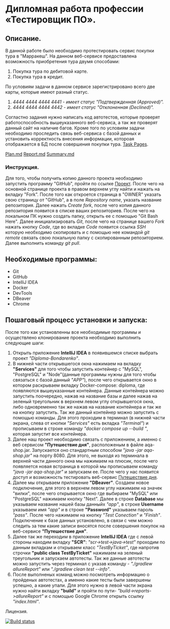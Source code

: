 # Дипломная работа профессии «Тестировщик ПО». 

## Описание.
В данной работе было необходимо протестировать сервис покупки тура в "Марракеш". 
На данном веб-сервисе предоставлена возможность приобретения тура двумя способами: 

   1) Покупка тура по дебитовой карте.
   2) Покупка тура в кредит.
      
По условиям задачи в данном сервисе зарегистрировано всего две карты, которые имеют разный статус.

   1) *4444 4444 4444 4441 - имеет статус "Подтвержденная (Аpproved)".*
   2) *4444 4444 4444 4442 - имеет статус "Отклоненная (Declined)".*

Согластно задания нужно написать код автотестов, которые проверят работоспособность вышеуказанного веб-сервиса, 
а так же проверят данный сайт на наличие багов. Кроме того по условиям задачи необходимо проследить связь веб-сервиса 
с базой данных и установить корректность внесения информации, котороая отображается в БД после совершения покупки тура.
[Task Pages](https://github.com/netology-code/qa-diploma#readme).


[Plan.md](https://github.com/007Nick91/Diploma-Bondarenko/blob/main/docs/Plan.md)
[Report.md](https://github.com/007Nick91/Diploma-Bondarenko/blob/main/docs/Report.md)
[Summary.md](https://github.com/007Nick91/Diploma-Bondarenko/blob/main/docs/Summary.md)

### Инструкция.
Для того, чтобы получить копию данного проекта необходимо запустить программу "GitHub", пройти по ссылке 
[Проект](https://github.com/007Nick91/Diploma-Bondarenko/edit/main/). После чего на основной странице проекта в правом верхнем углу найти и нажать на вкладку "Fork". После того как откроется страница в "OWNER" указать свою страницу от "GitHub", а в поле *Repository name*, указать название репозитория. Далее нажать *Create fork*, после чего копия данного репозитория появится в списке ваших репозиториев. После чего на локальном ПК нужно создать папку, открыть ее с помощью "Git Bash Here". Далее инициализировать *Git*, после чего на странице вашего *Fork* нажать кнопку *Code*, где во вкладке *Code* появится ссылка *SSH* которую необходимо скопировать и с помощью нее командой *git remote* связать свою локальную папку с скопированным репозиторием. Далее выполнить команду *git pull*.

## Необходимые программы:
 - Git
 - GitHub
 - IntelliJ IDEA
 - Docker
 - DevTools
 - DBeaver
 - Chrome

## Пошаговый процесс установки и запуска:
После того как установленны все необходимые программы и осуществлено клонирование проекта необходимо выполнить следующие шаги:
  1. Открыть приложение **IntelliJ IDEA** в появившемся списке выбрать проект *"Diploma-Bondarenko"*. 
  2. В нижней части открывшегося окна нажимаем на вкладку **"Services"** для того чтобы запустить контейнер с "MySQL", "PostgreSQL" и "Node"(данные программы нужны для того чтобы связаться с базой данный *"APP"*), после чего открывается окно в котором раскрываем вкладку Docker-compose: diploma, где появляются вышеуказанные контейнера. Данные контейнера можно запустить поочередно, нажав на название базы и далее нажав на зеленый треугольник в верхнем левом углу открывшегося окна, либо одновременно так же нажав на название контейнера и так же на кнопку запустить. Так же данный контейнер можно запустить с помощью команды. Для этого проходим в терминал (в нижней части экрана, слева от кнопки *"Services"* есть вкладка *"Terminal"*) и прописываем в строке команду *"docker compose up --build "*, которая запустит все контейнера.
  3. Далее наш проект необходимо связать с приложением, а именно с веб сервисом **"Путешествие дня"**, расположеным в файле aqa-shop.jar. Запускается оно стандартным способом *"java -jar aqa-shop.jar"* на порту 8080. Для этого, не выходя из терминала в верхней части данного окна мы нажимаем на плюсик, после чего появляется новая встраница в которой мы прописываем команду *"java -jar aqa-shop.jar"* и запускаем ее. После чего у нас появится доступ и возможность тестировать веб-сервис [Путешествие дня](http://localhost:8080/).
  4. Далее мы открываем приложение **"DBeaver"**. Создаем новое подключение, для этого в верхнем левом углу нажимаем на значек "вилки", после чего открывается окно где выбираем "MySQL" или "PostgreSQL" нажимаем кнопку "Next". Далее в строке **Database** мы указываем название нашей базы данныйх *"app"*, в строке **Username** указываем имя *"app"* и в строке **"Password"** указываем пароль *"pass"*. После чего нажимаем на кнопку *"Test Conection"* и *"Finish"*. Подключение к базе данных установлено, в связи с чем можно следить за тем какие записи вносятся после совершения покупок на веб-сервисе **"Путешествие дня"**.
  5. Далее так же переходим в приложение **IntelliJ IDEA** где с левой стороны находим вкладку **"SCR"**: *"scr->test->java->test"*  проходим по данным вкладкам и открываем класс *"TestByTicket"*, где напротив строчки **"public class TestByTicket"** нажимаем на зеленый треугольник и запускаем автотесты. Так же данные автотесты можно запустить через терминал с указав команду -  *"./gradlew allureReport"* или *"./gradlew clean test --info"*.
  6. После выполненых команд можно посмотреть информацию о пройденых автотестах, а именно какие тесты были завершены успешно, а какие упали. Для этого нужно в левой части экрана нужно найти вкладку **"build"** и пройти по пути- *"build->reports->allureReport"*  и с помощью Google Chrome открыть ссылку *"index.html"*.


Лицензия.
        









[![Build status](https://ci.appveyor.com/api/projects/status/el4t9i31p1qpuyrd?svg=true)](https://ci.appveyor.com/project/007Nick91/diploma-bondarenko)
